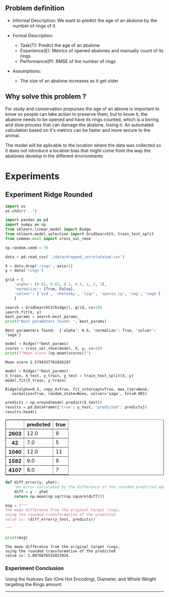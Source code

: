 ## Problem definition
  * Informal Description: We want to predict the age of an abalone by the number of rings of it.
  * Formal Description:
    * Task(T): Predict the age of an abalone
    * Experience(E): Metrics of opened abalones and manually count of its rings
    * Performance(P): RMSE of the number of rings
  
  * Assumptions:
    * The size of an abalone increases as it get older

## Why solve this problem ?
For study and conservation propurses the age of an ablone is important to know so people
can take action to preserve them, but to know it, the abalone needs to be opened and have
its rings counted, which is a boring and slow process that can damage the abalone, losing it.
An automated calculation based on it's metrics can be faster and more secure to the animal.

The model will be aplicable to the location where the data was collected so it does not introduce
a location bias that might come from the way the abalones develop in the different environments

# Experiments

## Experiment Ridge Rounded

```python
import os
os.chdir('..')
```


```python
import pandas as pd
import numpy as np
from sklearn.linear_model import Ridge
from sklearn.model_selection import GridSearchCV, train_test_split
from common.eval import cross_val_rmse

np.random.seed = 70
```


```python
data = pd.read_csv('./data/dropped_correlatated.csv')

X = data.drop('rings', axis=1)
y = data['rings']
```


```python
grid = {
    'alpha': [0.01, 0.05, 0.1, 0.5, 1, 2, 3],
    'normalize': [True, False],
    'solver': ['svd', 'cholesky', 'lsqr', 'sparse_cg', 'sag', 'saga']
    }

search = GridSearchCV(Ridge(), grid, cv=10)
search.fit(X, y)
best_params = search.best_params_
print("Best parameters found: ", best_params)
```

    Best parameters found:  {'alpha': 0.5, 'normalize': True, 'solver': 'saga'}
    


```python
model = Ridge(**best_params)
scores = cross_val_rmse(model, X, y, cv=10)
print(f"Mean score {np.mean(scores)}")
```

    Mean score 2.5794337761826247
    


```python
model = Ridge(**best_params)
X_train, X_test, y_train, y_test = train_test_split(X, y)
model.fit(X_train, y_train)

```




    Ridge(alpha=0.5, copy_X=True, fit_intercept=True, max_iter=None,
       normalize=True, random_state=None, solver='saga', tol=0.001)




```python
predicts = np.around(model.predict(X_test))
results = pd.DataFrame({'true': y_test, 'predicted': predicts})
results.head()
```




<div>
<style scoped>
    .dataframe tbody tr th:only-of-type {
        vertical-align: middle;
    }

    .dataframe tbody tr th {
        vertical-align: top;
    }

    .dataframe thead th {
        text-align: right;
    }
</style>
<table border="1" class="dataframe">
  <thead>
    <tr style="text-align: right;">
      <th></th>
      <th>predicted</th>
      <th>true</th>
    </tr>
  </thead>
  <tbody>
    <tr>
      <th>2603</th>
      <td>12.0</td>
      <td>9</td>
    </tr>
    <tr>
      <th>42</th>
      <td>7.0</td>
      <td>5</td>
    </tr>
    <tr>
      <th>1040</th>
      <td>12.0</td>
      <td>11</td>
    </tr>
    <tr>
      <th>1582</th>
      <td>9.0</td>
      <td>9</td>
    </tr>
    <tr>
      <th>4107</th>
      <td>8.0</td>
      <td>7</td>
    </tr>
  </tbody>
</table>
</div>




```python
def diff_error(y, yhat):
    "An error calculated by the difference of the rounded predicted age to the actual value"
    diff = y - yhat
    return np.mean(np.sqrt(np.square(diff)))
```


```python
msg = f"""
The mean difference from the original target rings,
using the rounded transformation of the predicted
value is: {diff_error(y_test, predicts)}

"""

print(msg)
```

    
    The mean difference from the original target rings,
    using the rounded transformation of the predicted
    value is: 1.8976076555023924
    
    
    

### Experiment Conclusion

Using the features Sex (One Hot Encoding), Diameter, and Whole Weight targeting the Rings amount.

-----------